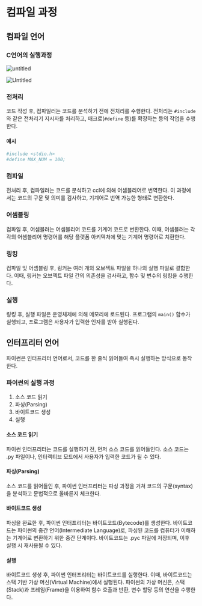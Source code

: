 # 컴파일 과정

## 컴파일 언어

### C언어의 실행과정

![untitled](https://user-images.githubusercontent.com/53002135/233057208-6201a9e1-0f1e-4235-a78b-7b2e6363f18f.png)

![Untitled](https://user-images.githubusercontent.com/53002135/233057381-6d04a8c1-bad2-4f1a-8529-659a334749df.png)

### 전처리

코드 작성 후, 컴파일러는 코드를 분석하기 전에 전처리를 수행한다. 전처리는 `#include`와 같은 전처리기 지시자를 처리하고, 매크로(`#define` 등)를 확장하는 등의 작업을 수행한다.

#### 예시

```bash
#include <stdio.h>
#define MAX_NUM = 100;
```

### 컴파일

전처리 후, 컴파일러는 코드를 분석하고  ccl에 의해 어셈블리어로 번역한다. 이 과정에서는 코드의 구문 및 의미를 검사하고, 기계어로 번역 가능한 형태로 변환한다.

### 어셈블링

컴파일 후, 어셈블러는 어셈블리어 코드를 기계어 코드로 변환한다. 이때, 어셈블러는 각각의 어셈블리어 명령어를 해당 플랫폼 아키텍처에 맞는 기계어 명령어로 치환한다.

### 링킹

컴파일 및 어셈블링 후, 링커는 여러 개의 오브젝트 파일을 하나의 실행 파일로 결합한다. 이때, 링커는 오브젝트 파일 간의 의존성을 검사하고, 함수 및 변수의 링킹을 수행한다.

### 실행

링킹 후, 실행 파일은 운영체제에 의해 메모리에 로드된다. 프로그램의 `main()` 함수가 실행되고, 프로그램은 사용자가 입력한 인자를 받아 실행된다.

## 인터프리터 언어

파이썬은 인터프리터 언어로서, 코드를 한 줄씩 읽어들여 즉시 실행하는 방식으로 동작한다. 

### 파이썬의 실행 과정

1. 소스 코드 읽기
2. 파싱(Parsing)
3. 바이트코드 생성
4. 실행

#### 소스 코드 읽기

파이썬 인터프리터는 코드를 실행하기 전, 먼저 소스 코드를 읽어들인다. 소스 코드는 .py 파일이나, 인터랙티브 모드에서 사용자가 입력한 코드가 될 수 있다.

#### 파싱(Parsing)

소스 코드를 읽어들인 후, 파이썬 인터프리터는 파싱 과정을 거쳐 코드의 구문(syntax)을 분석하고 문법적으로 올바른지 체크한다. 

#### 바이트코드 생성

파싱을 완료한 후, 파이썬 인터프리터는 바이트코드(Bytecode)를 생성한다. 바이트코드는 파이썬의 중간 언어(Intermediate Language)로, 파싱된 코드를 컴퓨터가 이해하는 기계어로 변환하기 위한 중간 단계이다. 바이트코드는 .pyc 파일에 저장되며, 이후 실행 시 재사용될 수 있다.

#### 실행

바이트코드 생성 후, 파이썬 인터프리터는 바이트코드를 실행한다. 이때, 바이트코드는 스택 기반 가상 머신(Virtual Machine)에서  실행된다. 파이썬의 가상 머신은, 스택(Stack)과 프레임(Frame)을 이용하여 함수 호출과 반환, 변수 할당 등의 연산을 수행한다.